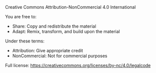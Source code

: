 Creative Commons Attribution-NonCommercial 4.0 International

You are free to:
- Share: Copy and redistribute the material
- Adapt: Remix, transform, and build upon the material

Under these terms:
- Attribution: Give appropriate credit
- NonCommercial: Not for commercial purposes

Full license: https://creativecommons.org/licenses/by-nc/4.0/legalcode
